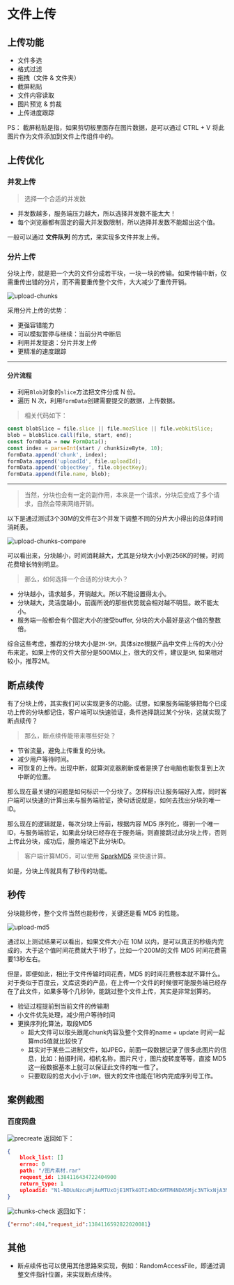# 文件上传
## 上传功能
* 文件多选
* 格式过滤
* 拖拽（文件 & 文件夹）
* 截屏粘贴
* 文件内容读取
* 图片预览 & 剪裁
* 上传进度跟踪

PS： 截屏粘贴是指，如果剪切板里面存在图片数据，是可以通过 CTRL + V 将此图片作为文件添加到文件上传组件中的。

## 上传优化

### 并发上传
> 选择一个合适的并发数

* 并发数越多，服务端压力越大，所以选择并发数不能太大！
* 每个浏览器都有固定的最大并发数限制，所以选择并发数不能超出这个值。

一般可以通过 **文件队列** 的方式，来实现多文件并发上传。


### 分片上传
分块上传，就是把一个大的文件分成若干块，一块一块的传输。如果传输中断，仅需重传出错的分片，而不需要重传整个文件，大大减少了重传开销。

![upload-chunks](img/chunks.png)

采用分片上传的优势：

 * 更强容错能力
 * 可以模拟暂停与继续：当前分片中断后
 * 利用并发提速：分片并发上传
 * 更精准的速度跟踪 

---
#### 分片流程
* 利用`Blob`对象的`slice`方法把文件分成 N 份。
* 遍历 N 次，利用`FormData`创建需要提交的数据，上传数据。

> 相关代码如下：

```js
const blobSlice = file.slice || file.mozSlice || file.webkitSlice;
blob = blobSlice.call(file, start, end);
const formData = new FormData();
const index = parseInt(start / chunkSizeByte, 10);
formData.append('chunk', index);
formData.append('uploadId', file.uploadId);
formData.append('objectKey', file.objectKey);
formData.append(file.name, blob);
```
---

> 当然，分块也会有一定的副作用，本来是一个请求，分块后变成了多个请求，自然会带来网络开销。

以下是通过测试3个30M的文件在3个并发下调整不同的分片大小得出的总体时间消耗表。

![upload-chunks-compare](img/chunks_compare.png)

可以看出来，分块越小，时间消耗越大，尤其是分块大小小到256K的时候，时间花费增长特别明显。

> 那么，如何选择一个合适的分块大小？

* 分块越小，请求越多，开销越大。所以不能设置得太小。
* 分块越大，灵活度越小，前面所说的那些优势就会相对越不明显。故不能太小。
* 服务端一般都会有个固定大小的接受buffer, 分块的大小最好是这个值的整数倍。

综合这些考虑，推荐的分块大小是`2M-5M`，具体size根据产品中文件上传的大小分布来定。如果上传的文件大部分是500M以上，很大的文件，建议是`5M`, 如果相对较小，推荐2M。

## 断点续传

有了分块上传，其实我们可以实现更多的功能。试想，如果服务端能够把每个已成功上传的分块都记住，客户端可以快速验证，条件选择跳过某个分块，这就实现了断点续传？

> 那么，断点续传能带来哪些好处？

 * 节省流量，避免上传重复的分块。
 * 减少用户等待时间。
 * 可恢复的上传。出现中断，就算浏览器刷新或者是换了台电脑也能恢复到上次中断的位置。

那么现在最关键的问题是如何标识一个分块了。怎样标识让服务端好入库，同时客户端可以快速的计算出来与服务端验证，换句话说就是，如何去找出分块的唯一ID。

那么现在的逻辑就是，每次分块上传前，根据内容 MD5 序列化，得到一个唯一ID，与服务端验证，如果此分块已经存在于服务端，则直接跳过此分块上传，否则上传此分块，成功后，服务端记下此分块ID。

> 客户端计算MD5，可以使用 [SparkMD5](https://github.com/satazor/js-spark-md5) 来快速计算。
 
如是，分块上传就具有了秒传的功能。


## 秒传

分块能秒传，整个文件当然也能秒传，关键还是看 MD5 的性能。

![upload-md5](img/md5.png)

通过以上测试结果可以看出，如果文件大小在 10M 以内，是可以真正的秒级内完成的，大于这个值时间花费就大于1秒了，比如一个200M的文件 MD5 时间花费需要13秒左右。

但是，即便如此，相比于文件传输时间花费，MD5 的时间花费根本就不算什么。对于类似于百度云，文库这类的产品，在上传一个文件的时候很可能服务端已经存在了此文件，如果多等个几秒钟，能跳过整个文件上传，其实是非常划算的。

* 验证过程提前到当前文件的传输期
* 小文件优先处理，减少用户等待时间
* 更换序列化算法，取段MD5
	* 超大文件可以取头跟尾chunk内容及整个文件的name + update 时间一起算md5值就比较快了
	* 其实对于某些二进制文件，如JPEG，前面一段数据记录了很多此图片的信息，比如：拍摄时间，相机名称，图片尺寸，图片旋转度等等，直接 MD5 这一段数据基本上就可以保证此文件的唯一性了。
	* 只要取段的总大小小于`10M`，很大的文件也能在1秒内完成序列号工作。

## 案例截图
### 百度网盘
![precreate](img/baidu-precreate.jpg)
返回如下：
```json
{
    block_list: []
    errno: 0
    path: "/图片素材.rar"
    request_id: 1384116434722404900
    return_type: 1
    uploadid: "N1-NDUuNzcuMjAuMTUxOjE1MTk4OTIxNDc6MTM4NDA5Mjc3NTkxNjA3MDUwOQ=="
}
```
![chunks-check](img/baidu-chunks-check.jpg)
返回如下：
```json
{"errno":404,"request_id":1384116592822020081}
```



## 其他
 * 断点续传也可以使用其他思路来实现，例如：RandomAccessFile，即通过调整文件指针位置，来实现断点续传。
